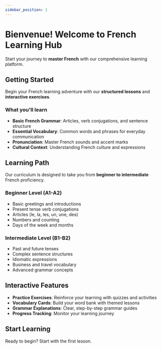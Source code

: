 ```yaml
---
sidebar_position: 1
---
```


# Bienvenue! Welcome to French Learning Hub

Start your journey to **master French** with our comprehensive learning platform.

## Getting Started

Begin your French learning adventure with our **structured lessons** and **interactive exercises**.

### What you'll learn

- **Basic French Grammar**: Articles, verb conjugations, and sentence structure
- **Essential Vocabulary**: Common words and phrases for everyday communication
- **Pronunciation**: Master French sounds and accent marks
- **Cultural Context**: Understanding French culture and expressions

## Learning Path

Our curriculum is designed to take you from **beginner to intermediate** French proficiency.

### Beginner Level (A1-A2)

- Basic greetings and introductions
- Present tense verb conjugations
- Articles (le, la, les, un, une, des)
- Numbers and counting
- Days of the week and months

### Intermediate Level (B1-B2)

- Past and future tenses
- Complex sentence structures
- Idiomatic expressions
- Business and travel vocabulary
- Advanced grammar concepts

## Interactive Features

- **Practice Exercises**: Reinforce your learning with quizzes and activities
- **Vocabulary Cards**: Build your word bank with themed lessons
- **Grammar Explanations**: Clear, step-by-step grammar guides
- **Progress Tracking**: Monitor your learning journey

## Start Learning

Ready to begin? Start with the first lesson.
